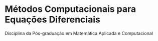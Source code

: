 # Métodos Computacionais para Equações Diferenciais

Disciplina da Pós-graduação em Matemática Aplicada e Computacional
